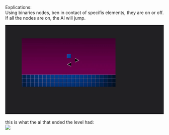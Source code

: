 Explications:  
Using binaries nodes, ben in contact of specifis elements, they are on or off.  
If all the nodes are  on, the AI will jump.

![](gif/Geometry_dash_exemple.gif)
  
this is what the ai that ended the level had:  
![](gif/Geometry_dash_best_config.gif)


